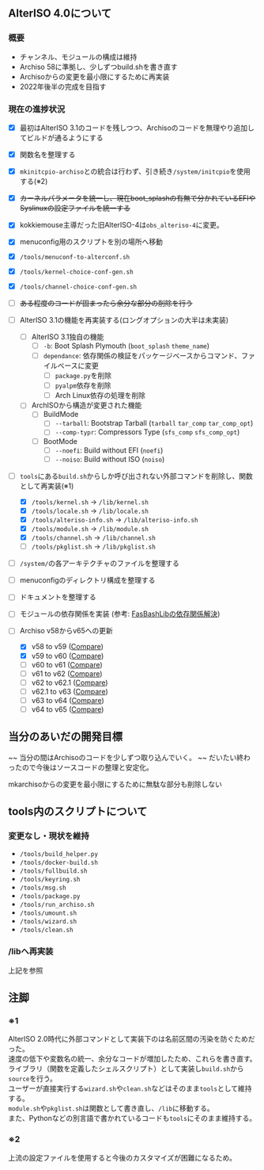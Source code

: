 ## AlterISO 4.0について

### 概要
- チャンネル、モジュールの構成は維持
- Archiso 58に準拠し、少しずつbuild.shを書き直す
- Archisoからの変更を最小限にするために再実装
- 2022年後半の完成を目指す

### 現在の進捗状況
  - [x] 最初はAlterISO 3.1のコードを残しつつ、Archisoのコードを無理やり追加してビルドが通るようにする
  - [x] 関数名を整理する
  - [x] `mkinitcpio-archiso`との統合は行わず、引き続き`/system/initcpio`を使用する(※2)
  - [x] ~~カーネルパラメータを統一し、現在boot_splashの有無で分かれているEFIやSyslinuxの設定ファイルを統一する~~
  - [x] kokkiemouse主導だった旧AlterISO-4は`obs_alteriso-4`に変更。
  - [x] menuconfig用のスクリプトを別の場所へ移動
  - [x] `/tools/menuconf-to-alterconf.sh`
  - [x] `/tools/kernel-choice-conf-gen.sh`
  - [x] `/tools/channel-choice-conf-gen.sh`

  - [ ] ~~ある程度のコードが固まったら余分な部分の削除を行う~~
  - [ ] AlterISO 3.1の機能を再実装する(ロングオプションの大半は未実装)
    - [ ] AlterISO 3.1独自の機能
      - [ ] `-b`: Boot Splash Plymouth (`boot_splash` `theme_name`)
      - [ ] `dependance`: 依存関係の検証をパッケージベースからコマンド、ファイルベースに変更
        - [ ] `package.py`を削除
        - [ ] `pyalpm`依存を削除
        - [ ] Arch Linux依存の処理を削除
    - [ ] ArchISOから構造が変更された機能
      - [ ] BuildMode
        - [ ] `--tarball`: Bootstrap Tarball (`tarball` `tar_comp` `tar_comp_opt`)
        - [ ] `--comp-typr`: Compressors Type (`sfs_comp` `sfs_comp_opt`)
      - [ ] BootMode
        - [ ] `--noefi`: Build without EFI (`noefi`)
        - [ ] `--noiso`: Build without ISO (`noiso`)
- [ ] `tools`にある`build.sh`からしか呼び出されない外部コマンドを削除し、関数として再実装(※1)
  - [x] `/tools/kernel.sh` -> `/lib/kernel.sh`
  - [x] `/tools/locale.sh` -> `/lib/locale.sh`
  - [x] `/tools/alteriso-info.sh` -> `/lib/alteriso-info.sh`
  - [x] `/tools/module.sh` -> `/lib/module.sh`
  - [x] `/tools/channel.sh` -> `/lib/channel.sh`
  - [ ] `/tools/pkglist.sh` -> `/lib/pkglist.sh`
- [ ] `/system/`の各アーキテクチャのファイルを整理する
- [ ] menuconfigのディレクトリ構成を整理する
- [ ] ドキュメントを整理する
- [ ] モジュールの依存関係を実装 (参考: [FasBashLibの依存関係解決](https://github.com/Hayao0819/FasBashLib/blob/dev-0.2.x/lib/SolveRequire.sh))
- [ ] Archiso v58からv65への更新
  - [x] v58 to v59 ([Compare](https://github.com/archlinux/archiso/compare/v58...v59))
  - [x] v59 to v60 ([Compare](https://github.com/archlinux/archiso/compare/v59...v60))
  - [ ] v60 to v61 ([Compare](https://github.com/archlinux/archiso/compare/v60...v61))
  - [ ] v61 to v62 ([Compare](https://github.com/archlinux/archiso/compare/v61...v62))
  - [ ] v62 to v62.1 ([Compare](https://github.com/archlinux/archiso/compare/v61...v62.1))
  - [ ] v62.1 to v63 ([Compare](https://github.com/archlinux/archiso/compare/v62.1...v63))
  - [ ] v63 to v64 ([Compare](https://github.com/archlinux/archiso/compare/v63...v64))
  - [ ] v64 to v65 ([Compare](https://github.com/archlinux/archiso/compare/v64...v65))

## 当分のあいだの開発目標
~~ 当分の間はArchisoのコードを少しずつ取り込んでいく。 ~~
だいたい終わったので今後はソースコードの整理と安定化。

mkarchisoからの変更を最小限にするために無駄な部分も削除しない

## tools内のスクリプトについて
### 変更なし・現状を維持
- `/tools/build_helper.py`
- `/tools/docker-build.sh`
- `/tools/fullbuild.sh`
- `/tools/keyring.sh`
- `/tools/msg.sh`
- `/tools/package.py`
- `/tools/run_archiso.sh`
- `/tools/umount.sh`
- `/tools/wizard.sh`
- `/tools/clean.sh`

### /libへ再実装
上記を参照

## 注脚
### ※1
AlterISO 2.0時代に外部コマンドとして実装下のは名前区間の汚染を防ぐためだった。  
速度の低下や変数名の統一、余分なコードが増加したため、これらを書き直す。  
ライブラリ（関数を定義したシェルスクリプト）として実装し`build.sh`から`source`を行う。  
ユーザーが直接実行する`wizard.sh`や`clean.sh`などはそのまま`tools`として維持する。  
`module.sh`や`pkglist.sh`は関数として書き直し、`/lib`に移動する。  
また、Pythonなどの別言語で書かれているコードも`tools`にそのまま維持する。 

### ※2
上流の設定ファイルを使用すると今後のカスタマイズが困難になるため。  
